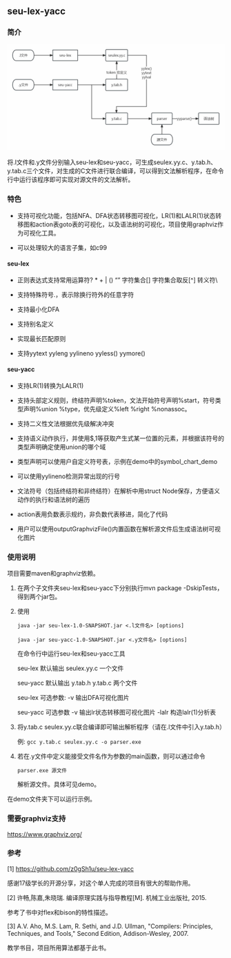 ## seu-lex-yacc

### 简介
![img.png](doc/asset/img.jpg)

将.l文件和.y文件分别输入seu-lex和seu-yacc，可生成seulex.yy.c、y.tab.h、y.tab.c三个文件，对生成的C文件进行联合编译，可以得到文法解析程序，在命令行中运行该程序即可实现对源文件的文法解析。

### 特色
* 支持可视化功能，包括NFA、DFA状态转移图可视化，LR(1)和LALR(1)状态转移图和action表goto表的可视化，以及语法树的可视化，项目使用graphviz作为可视化工具。

* 可以处理较大的语言子集，如c99

#### seu-lex 

* 正则表达式支持常用运算符? * + | () “” 字符集合[] 字符集合取反[^] 转义符\

* 支持特殊符号.，表示除换行符外的任意字符

* 支持最小化DFA

* 支持别名定义

* 实现最长匹配原则

* 支持yytext yyleng yylineno yyless() yymore()

#### seu-yacc

* 支持LR(1)转换为LALR(1)

* 支持头部定义规则，终结符声明%token，文法开始符号声明%start，符号类型声明%union %type，优先级定义%left %right %nonassoc。

* 支持二义性文法根据优先级解决冲突

* 支持语义动作执行，并使用$$,$1等获取产生式某一位置的元素，并根据该符号的类型声明确定使用union的哪个域

* 类型声明可以使用户自定义符号表，示例在demo中的symbol_chart_demo

* 可以使用yylineno检测异常出现的行号

* 文法符号（包括终结符和非终结符）在解析中用struct Node保存，方便语义动作的执行和语法树的遍历

* action表用负数表示规约，非负数代表移进，简化了代码

* 用户可以使用outputGraphvizFile()内置函数在解析源文件后生成语法树可视化图片

### 使用说明
项目需要maven和graphviz依赖。

1. 在两个子文件夹seu-lex和seu-yacc下分别执行mvn package -DskipTests，得到两个jar包。

2. 使用
    ```
    java -jar seu-lex-1.0-SNAPSHOT.jar <.l文件名> [options] 

    java -jar seu-yacc-1.0-SNAPSHOT.jar <.y文件名> [options]
   ```

    在命令行中运行seu-lex和seu-yacc工具

    seu-lex 默认输出 seulex.yy.c 一个文件

    seu-yacc 默认输出 y.tab.h y.tab.c 两个文件


    seu-lex 可选参数:
    -v 输出DFA可视化图片

    seu-yacc 可选参数
    -v 输出lr状态转移图可视化图片
    -lalr 构造lalr(1)分析表

3. 将y.tab.c seulex.yy.c联合编译即可输出解析程序（请在.l文件中引入y.tab.h）

    例: ```gcc y.tab.c seulex.yy.c -o parser.exe```

4. 若在.y文件中定义能接受文件名作为参数的main函数，则可以通过命令
    ```
    parser.exe 源文件
    ```
    解析源文件。具体可见demo。

在demo文件夹下可以运行示例。

### 需要graphviz支持
https://www.graphviz.org/

### 参考
[1] https://github.com/z0gSh1u/seu-lex-yacc

感谢17级学长的开源分享，对这个单人完成的项目有很大的帮助作用。

[2] 许畅,陈嘉,朱晓瑞. 编译原理实践与指导教程[M]. 机械工业出版社, 2015.

参考了书中对flex和bison的特性描述。

[3] A.V. Aho, M.S. Lam, R. Sethi, and J.D. Ullman, "Compilers: Principles, Techniques, and Tools," Second Edition, Addison-Wesley, 2007.

教学书目，项目所用算法都基于此书。
